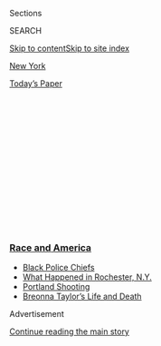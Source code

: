 <div id="app">

<div>

<div>

<div>

<div class="NYTAppHideMasthead css-1q2w90k e1suatyy0">

<div class="section css-ui9rw0 e1suatyy2">

<div class="css-eph4ug er09x8g0">

<div class="css-6n7j50">

</div>

<span class="css-1dv1kvn">Sections</span>

<div class="css-10488qs">

<span class="css-1dv1kvn">SEARCH</span>

</div>

[Skip to content](#site-content)[Skip to site index](#site-index)

</div>

<div id="masthead-section-label" class="css-1wr3we4 eaxe0e00">

[New
York](https://www.nytimes3xbfgragh.onion/section/nyregion)

</div>

<div class="css-10698na e1huz5gh0">

</div>

</div>

<div id="masthead-bar-one" class="section hasLinks css-15hmgas e1csuq9d3">

<div class="css-uqyvli e1csuq9d0">

</div>

<div class="css-1uqjmks e1csuq9d1">

</div>

<div class="css-9e9ivx">

[](https://myaccount.nytimes3xbfgragh.onion/auth/login?response_type=cookie&client_id=vi)

</div>

<div class="css-1bvtpon e1csuq9d2">

[Today’s
Paper](https://www.nytimes3xbfgragh.onion/section/todayspaper)

</div>

</div>

</div>

</div>

<div data-aria-hidden="false">

<div id="site-content" data-role="main">

<div>

<div class="css-1aor85t" style="opacity:0.000000001;z-index:-1;visibility:hidden">

<div class="css-1hqnpie">

<div class="css-epjblv">

<span class="css-17xtcya">[New
York](/section/nyregion)</span><span class="css-x15j1o">|</span><span class="css-fwqvlz">‘We
Want to See Action’: Why Black Supporters Are Deserting de
Blasio</span>

</div>

<div class="css-k008qs">

<div class="css-1iwv8en">

<span class="css-18z7m18"></span>

<div>

</div>

</div>

<span class="css-1n6z4y">https://nyti.ms/3hlFt5Z</span>

<div class="css-1705lsu">

<div class="css-4xjgmj">

<div class="css-4skfbu" data-role="toolbar" data-aria-label="Social Media Share buttons, Save button, and Comments Panel with current comment count" data-testid="share-tools">

  - 
  - 
  - 
  - 
    
    <div class="css-6n7j50">
    
    </div>

  - 

</div>

</div>

</div>

</div>

</div>

</div>

<div class="css-13pd83m">

<div class="css-l9svim">

### [<span class="css-pa1jbp"><span class="css-1rxm0ex">Race and</span><span class="css-1rxm0ex"> America</span></span>](https://www.nytimes3xbfgragh.onion/news-event/george-floyd-protests-minneapolis-new-york-los-angeles?name=styln-george-floyd&region=TOP_BANNER&block=storyline_menu_recirc&action=click&pgtype=Article&impression_id=4dfaf4b0-f4bd-11ea-a63b-a9cd07fa0b5c&variant=undefined)

  - <span class="css-1qkutce">[Black Police
    Chiefs](https://www.nytimes3xbfgragh.onion/2020/09/11/us/black-police-chiefs-reform.html?name=styln-george-floyd&region=TOP_BANNER&block=storyline_menu_recirc&action=click&pgtype=Article&impression_id=4dfaf4b1-f4bd-11ea-a63b-a9cd07fa0b5c&variant=undefined)</span>
  - <span class="css-1qkutce">[What Happened in Rochester,
    N.Y.](https://www.nytimes3xbfgragh.onion/2020/09/04/nyregion/rochester-police-daniel-prude.html?name=styln-george-floyd&region=TOP_BANNER&block=storyline_menu_recirc&action=click&pgtype=Article&impression_id=4dfb1bc0-f4bd-11ea-a63b-a9cd07fa0b5c&variant=undefined)</span>
  - <span class="css-1qkutce">[Portland
    Shooting](https://www.nytimes3xbfgragh.onion/2020/08/30/us/portland-shooting-explained.html?name=styln-george-floyd&region=TOP_BANNER&block=storyline_menu_recirc&action=click&pgtype=Article&impression_id=4dfb1bc1-f4bd-11ea-a63b-a9cd07fa0b5c&variant=undefined)</span>
  - <span class="css-1qkutce">[Breonna Taylor’s Life and
    Death](https://www.nytimes3xbfgragh.onion/2020/08/30/us/breonna-taylor-police-killing.html?name=styln-george-floyd&region=TOP_BANNER&block=storyline_menu_recirc&action=click&pgtype=Article&impression_id=4dfb1bc2-f4bd-11ea-a63b-a9cd07fa0b5c&variant=undefined)</span>

</div>

</div>

<div id="top-wrapper" class="css-1sy8kpn">

<div id="top-slug" class="css-l9onyx">

Advertisement

</div>

[Continue reading the main
story](#after-top)

<div class="ad top-wrapper" style="text-align:center;height:100%;display:block;min-height:250px">

<div id="top" class="place-ad" data-position="top" data-size-key="top">

</div>

</div>

<div id="after-top">

</div>

</div>

<div>

<div id="sponsor-wrapper" class="css-1hyfx7x">

<div id="sponsor-slug" class="css-19vbshk">

Supported by

</div>

[Continue reading the main
story](#after-sponsor)

<div id="sponsor" class="ad sponsor-wrapper" style="text-align:center;height:100%;display:block">

</div>

<div id="after-sponsor">

</div>

</div>

<div class="css-186x18t">

</div>

<div class="css-ls6wgr ehdk2mb0">

# ‘We Want to See Action’: Why Black Supporters Are Deserting de Blasio

</div>

They say the mayor has benefited politically from pledges to overhaul
the Police Department, but has failed to deliver meaningful change.

<div class="css-79elbk" data-testid="photoviewer-wrapper">

<div class="css-z3e15g" data-testid="photoviewer-wrapper-hidden">

</div>

<div class="css-1a48zt4 ehw59r15" data-testid="photoviewer-children">

![<span class="css-16f3y1r e13ogyst0" data-aria-hidden="true">Mayor Bill
de Blasio and his wife, Chirlane McCray, were booed as they were
introduced last week at a memorial for George Floyd in
Brooklyn.</span><span class="css-cnj6d5 e1z0qqy90" itemprop="copyrightHolder"><span class="css-1ly73wi e1tej78p0">Credit...</span><span><span>Demetrius
Freeman for The New York
Times</span></span></span>](https://static01.graylady3jvrrxbe.onion/images/2020/06/11/nyregion/00nyunrest-deblasio-1/merlin_173206641_68412109-752c-49ca-9eb9-cbfcf10fc9ee-articleLarge.jpg?quality=75&auto=webp&disable=upscale)

</div>

</div>

<div class="css-18e8msd">

<div class="css-vp77d3 epjyd6m0">

<div class="css-hus3qt ey68jwv0" data-aria-hidden="true">

[![Jeffery C.
Mays](https://static01.graylady3jvrrxbe.onion/images/2018/07/18/multimedia/author-jeffery-c-mays/author-jeffery-c-mays-thumbLarge.png
"Jeffery C. Mays")](https://www.nytimes3xbfgragh.onion/by/jeffery-c-mays)

</div>

<div class="css-1baulvz">

By [<span class="css-1baulvz last-byline" itemprop="name">Jeffery C.
Mays</span>](https://www.nytimes3xbfgragh.onion/by/jeffery-c-mays)

</div>

</div>

  - 
    
    <div class="css-ld3wwf e16638kd2">
    
    Published June 12, 2020Updated June 17,
    2020
    
    </div>

  - 
    
    <div class="css-4xjgmj">
    
    <div class="css-pvvomx" data-role="toolbar" data-aria-label="Social Media Share buttons, Save button, and Comments Panel with current comment count" data-testid="share-tools">
    
      - 
      - 
      - 
      - 
        
        <div class="css-6n7j50">
        
        </div>
    
      - 
    
    </div>
    
    </div>

</div>

</div>

<div class="section meteredContent css-1r7ky0e" name="articleBody" itemprop="articleBody">

<div class="css-1fanzo5 StoryBodyCompanionColumn">

<div class="css-53u6y8">

Mayor [Bill de
Blasio](https://www.nytimes3xbfgragh.onion/2020/06/17/nyregion/police-reform-nypd.html)
looked out into a sea of protesters at a memorial with George Floyd’s
brother in Brooklyn last week and delivered a bold promise: He would
transform the New York Police Department. “Change that you can see and
believe, because you will see it with your own eyes,” he declared.

The response from many of the black protesters was withering.

Obscenities and chants of “resign” and “I can’t breathe” filled the air,
drowning out Mr. de Blasio. Some demonstrators turned their backs on him
as he spoke. After 90 seconds, he turned the microphone over.

Mr. de Blasio took the helm of New York City as a white mayor who tied
his fortunes to black constituents, perhaps more than any big-city mayor
in the nation. He vowed to attack the inequities that left blacks and
Latinos behind, and promised to rethink police tactics — using his
biracial son, Dante, to star in a viral ad about stop and frisk.

But now, with the city in tumult after more than two weeks of protests,
many of Mr. de Blasio’s longtime black advisers and supporters have
abandoned him — a blow to the mayor’s core political identity, one that
threatens to taint his legacy and erode his last and most faithful
constituency.

</div>

</div>

<div class="css-1fanzo5 StoryBodyCompanionColumn">

<div class="css-53u6y8">

It comes less than a year after Mr. de Blasio ran a campaign for
president that had been based in part on his ties to black Democrats.
But he failed to gain traction.

“We once thought de Blasio was with us,” said the Rev. Kevin McCall, a
civil rights activist who organized last week’s memorial with Mr.
Floyd’s brother, Terrence Floyd. “But he flipped the script on us.”

Mr. McCall futilely pleaded with the crowd to show the mayor some
respect. The problem, he said, was that the mayor had lost his
credibility with New Yorkers, especially in the black
community.

</div>

</div>

<div class="css-79elbk" data-testid="photoviewer-wrapper">

<div class="css-z3e15g" data-testid="photoviewer-wrapper-hidden">

</div>

<div class="css-1a48zt4 ehw59r15" data-testid="photoviewer-children">

![<span class="css-16f3y1r e13ogyst0" data-aria-hidden="true">Demonstrators
gathering in Brooklyn’s Grand Army Plaza to protest the killing of Mr.
Floyd in
Minneapolis.</span><span class="css-cnj6d5 e1z0qqy90" itemprop="copyrightHolder"><span class="css-1ly73wi e1tej78p0">Credit...</span><span>Amr
Alfiky for The New York
Times</span></span>](https://static01.graylady3jvrrxbe.onion/images/2020/06/11/nyregion/00nyunrest-deblasio-2-sub/merlin_173320461_f988fac5-0c0f-4838-aea3-bf79fc09bbcb-articleLarge.jpg?quality=75&auto=webp&disable=upscale)

</div>

</div>

<div class="css-1fanzo5 StoryBodyCompanionColumn">

<div class="css-53u6y8">

As the coronavirus pandemic [exacerbated racial
disparities](https://www.nytimes3xbfgragh.onion/2020/04/08/nyregion/coronavirus-race-deaths.html)
in health and
[policing](https://www.nytimes3xbfgragh.onion/2020/05/07/nyregion/nypd-social-distancing-race-coronavirus.html),
and protesters flooded the streets to call for justice for Mr. Floyd,
Mr. de Blasio made a series of missteps that has many black leaders
questioning his commitment to rethinking policing and to addressing
issues of inequality.

</div>

</div>

<div class="css-1fanzo5 StoryBodyCompanionColumn">

<div class="css-53u6y8">

When asked about a video of two police cruisers being deliberately
driven into protesters, the mayor defended the officers involved. Other
images of the police in [violent clashes with
protesters](https://www.nytimes3xbfgragh.onion/2020/06/05/nyregion/police-kettling-protests-nyc.html)
flooded social media, but Mr. de Blasio typically said that he had not
seen them.

When images of looting circulated on the news, the mayor imposed a
curfew that was aggressively enforced by the police, who arrested
hundreds of protesters. Mr. de Blasio further alienated many
demonstrators by praising the police for exercising restraint.

</div>

</div>

<div>

</div>

<div class="css-1fanzo5 StoryBodyCompanionColumn">

<div class="css-53u6y8">

Former advisers publicly questioned the mayor’s commitment to
overhauling the Police Department. Hundreds of current and former
mayoral administration staff members demonstrated against him.

And even when Mr. de Blasio called for the officer involved in Mr.
Floyd’s death in Minneapolis to be immediately charged, it only
underscored how the mayor had steadfastly [refused to
fire](https://www.nytimes3xbfgragh.onion/2019/07/17/nyregion/eric-garner-de-blasio-pantaleo.html)
the officer whose chokehold led to the death of Eric Garner, a Staten
Island man, in
2014.

</div>

</div>

<div class="css-79elbk" data-testid="photoviewer-wrapper">

<div class="css-z3e15g" data-testid="photoviewer-wrapper-hidden">

</div>

<div class="css-1a48zt4 ehw59r15" data-testid="photoviewer-children">

<div class="css-1xdhyk6 erfvjey0">

<span class="css-1ly73wi e1tej78p0">Image</span>

<div class="css-zjzyr8">

<div data-testid="lazyimage-container" style="height:257.77777777777777px">

</div>

</div>

</div>

<span class="css-16f3y1r e13ogyst0" data-aria-hidden="true">Mr. de
Blasio alienated many New Yorkers when he praised the police for
exercising restraint in dealing with
protesters.</span><span class="css-cnj6d5 e1z0qqy90" itemprop="copyrightHolder"><span class="css-1ly73wi e1tej78p0">Credit...</span><span>Gabriela
Bhaskar for The New York Times</span></span>

</div>

</div>

<div class="css-1fanzo5 StoryBodyCompanionColumn">

<div class="css-53u6y8">

“You can no longer hide behind your black wife and children, not
anymore,” Jumaane Williams, the city’s public advocate, said last week
during an online news conference. “You’re exposed now.”

</div>

</div>

<div class="css-1fanzo5 StoryBodyCompanionColumn">

<div class="css-53u6y8">

Mr. Williams, who is black, added, “We are at a time when we are asking
you to do the things you said you were going to do.”

Mr. de Blasio declined to be interviewed for this article. His press
secretary, Freddi Goldstein, defended his record.

“The mayor campaigned on a promise to bring more equity to this city.
That’s what he has worked daily to do, and he’s not done,” she said. “He
is committed to spending the rest of his time in office listening to
communities and improving the lives of everyday New Yorkers.”

Asked about Mr. Williams’s comments, she said, “The public advocate’s
comments were offensive and inappropriate.”

Mr. de Blasio has had his share of accomplishments aimed at reducing
income inequality; early in his tenure, the mayor began a “pre-K for
all” program that he has since expanded to many 3-year-olds. He has
also [raised the minimum wage to $15 an
hour](https://www.nytimes3xbfgragh.onion/2018/12/31/nyregion/15-minimum-wage-new-york.html)
and [implemented paid sick
leave](https://www.nytimes3xbfgragh.onion/2014/04/07/nyregion/new-yorks-paid-sick-leave-law-quietly-takes-effect.html).

Still, the mayor has faced questions from black leaders about his
commitment to overhauling criminal justice.

Under Mr. de Blasio, the Police Department fought in court to expand the
interpretation of a 1970s-era law in the state’s civil code known as
50-a, so that it could shield the results of disciplinary hearings
against individual officers. Gov. Andrew M. Cuomo on Friday signed a
bill [to
repeal](https://www.nytimes3xbfgragh.onion/2020/06/08/nyregion/floyd-protests-police-reform.html)
the law.

</div>

</div>

<div class="css-1fanzo5 StoryBodyCompanionColumn">

<div class="css-53u6y8">

The mayor also questioned a bill that would criminalize the police use
of chokeholds and was [opposed to closing Rikers
Island](https://www.nytimes3xbfgragh.onion/2016/02/17/nyregion/de-blasio-says-idea-of-closing-rikers-jail-complex-is-unrealistic.html),
stances that he eventually changed once it became obvious they would
become law.

“If he was anyone else, black people wouldn’t have expected any more
than we are getting right now,” said Tyquana Henderson-Rivers, who was
Mr. de Blasio’s deputy chief of staff when he was on the City Council
and deputy campaign manager during his successful race for public
advocate in 2009.

Ms. Henderson-Rivers, now a political consultant, said Mr. de Blasio was
once someone “we thought we could trust and who understood the plight of
what was happening in our communities.”

Donovan Richards, a councilman from Queens, said disappointment is the
word he hears most when talking to black constituents about the mayor.
“Who is the real Bill de Blasio?” Mr. Richards said. “That’s always
the
question.”

</div>

</div>

<div class="css-79elbk" data-testid="photoviewer-wrapper">

<div class="css-z3e15g" data-testid="photoviewer-wrapper-hidden">

</div>

<div class="css-1a48zt4 ehw59r15" data-testid="photoviewer-children">

<div class="css-1xdhyk6 erfvjey0">

<span class="css-1ly73wi e1tej78p0">Image</span>

<div class="css-zjzyr8">

<div data-testid="lazyimage-container" style="height:257.77777777777777px">

</div>

</div>

</div>

<span class="css-16f3y1r e13ogyst0" data-aria-hidden="true">Amid
criticism that a curfew in New York City was fueling confrontations
between the police and protesters, Mayor de Blasio ended it a day
early.</span><span class="css-cnj6d5 e1z0qqy90" itemprop="copyrightHolder"><span class="css-1ly73wi e1tej78p0">Credit...</span><span>Demetrius
Freeman for The New York Times</span></span>

</div>

</div>

<div class="css-1fanzo5 StoryBodyCompanionColumn">

<div class="css-53u6y8">

Mr. de Blasio has spent the last few days consulting with black leaders
to try to salvage a relationship that has buttressed his political
career. Last Sunday, he met at Gracie Mansion with Gwen Carr, the mother
of Eric Garner; Mr. McCall; and Iesha Sekou, the founder of the Harlem
anti-violence group Street Corner Resources, among others.

During the meeting, Mr. de Blasio admitted that he had made mistakes,
asked what he could do better and said that his connection to people on
the ground was not as strong as it should be.

</div>

</div>

<div class="css-1fanzo5 StoryBodyCompanionColumn">

<div class="css-53u6y8">

Ms. Sekou said she remained a supporter of Mr. de Blasio.

“I’m not outraged with Bill de Blasio — I’m outraged with those who were
in a position to make greater change before now,” she said. “We have to
look at this as an issue that’s bigger than de Blasio.”

In public appearances last week, the mayor seemed to be recalibrating
his message. He refined his remarks about protesters and police
officers, saying that any officer who used excessive force should be
investigated.

There were also concrete actions: He lifted the curfew a day early, and
a police officer who shoved a protester to the ground and called her a
“bitch” [was
arrested.](https://www.nytimes3xbfgragh.onion/2020/06/09/nyregion/nypd-officer-vincent-dandraia-arrest.html)

After strongly resisting the idea of cutting the Police Department’s
budget, the mayor suddenly announced that he would shift money from the
police to youth and social services. The mayor refused to commit to the
$1 billion figure that some advocates are requesting.

The mayor has also begun appearing with his wife, Chirlane McCray, more
often since the unrest.

</div>

</div>

<div class="css-cfo9c3">

</div>

<div class="css-1fanzo5 StoryBodyCompanionColumn">

<div class="css-53u6y8">

On Tuesday, those who tuned in to the mayor’s near daily news conference
found Ms. McCray reading from Langston Hughes’s poem “Harlem.” In
announcing the expansion of a health care initiative, she quoted from
the poem, “What happens to a dream deferred?”

She appeared on the dais again with the mayor on Thursday morning to
announce what the coronavirus racial equity task force is doing for
“black and brown" communities.

</div>

</div>

<div class="css-1fanzo5 StoryBodyCompanionColumn">

<div class="css-53u6y8">

In a conversation last week with
[Time 100](https://time.com/5850041/bill-de-blasio-chirlane-mccray-time-100-talks/),
Mr. de Blasio and Ms. McCray highlighted the [arrest of their daughter,
Chiara](https://www.nytimes3xbfgragh.onion/2020/06/01/nyregion/chiara-de-blasio-arrest.html),
25, during the protests.

It harkened back to how the mayor deployed their son, Dante, to discuss
stop and frisk in a pivotal ad during Mr. de Blasio’s initial mayoral
campaign; his son also wrote an op-ed about interacting with the police
during the mayor’s failed [presidential
campaign](https://www.nytimes3xbfgragh.onion/2019/07/12/nyregion/dante-de-blasio-2020-iowa.html).

“I believe he uses his proximity to blackness without giving the reform
that he said he was going to give,” Mr. Williams said in an interview.
“And that’s just hard to see all the time. We want to see
change.”

</div>

</div>

<div class="css-79elbk" data-testid="photoviewer-wrapper">

<div class="css-z3e15g" data-testid="photoviewer-wrapper-hidden">

</div>

<div class="css-1a48zt4 ehw59r15" data-testid="photoviewer-children">

<div class="css-1xdhyk6 erfvjey0">

<span class="css-1ly73wi e1tej78p0">Image</span>

<div class="css-zjzyr8">

<div data-testid="lazyimage-container" style="height:257.77777777777777px">

</div>

</div>

</div>

<span class="css-16f3y1r e13ogyst0" data-aria-hidden="true">Ms. McCray
has been making more public appearances with her
husband.</span><span class="css-cnj6d5 e1z0qqy90" itemprop="copyrightHolder"><span class="css-1ly73wi e1tej78p0">Credit...</span><span>Demetrius
Freeman for The New York Times</span></span>

</div>

</div>

<div class="css-1fanzo5 StoryBodyCompanionColumn">

<div class="css-53u6y8">

Yet the changes the mayor has proposed so far don’t go far enough,
according to some black leaders, including several of the mayor’s former
black advisers and allies who have used social media to criticize him.

Maya Wiley, Mr. de Blasio’s former counsel, criticized the curfew and
the police violence against protesters. Richard R. Buery Jr., a former
deputy mayor under Mr. de Blasio who is credited with implementing
universal prekindergarten, posted a quote from the Rev. Dr. Martin
Luther King Jr. [criticizing white
moderates](https://twitter.com/RichardBuery/status/1268583486178328576).

“The black community has been his strongest base of support. Black
people got him elected twice,” Mr. Buery said in an interview. “But
black people around the country are tired of supporting politicians that
take their communities for granted.”

</div>

</div>

<div class="css-1fanzo5 StoryBodyCompanionColumn">

<div class="css-53u6y8">

Patrick Gaspard, a longtime close friend and adviser of the mayor, used
Twitter to post a [video of
himself](https://twitter.com/patrickgaspard/status/1268321441541308417)
protesting against the curfew.

In an interview, Mr. Gaspard, president of the Open Society Foundations,
said that while the mayor has significant social justice
accomplishments, the police response to peaceful protesters was
unjustified.

“I’m very clear that I do not believe that the signals toward reform are
enough yet,” Mr. Gaspard said. “One should not be cutting summer jobs
and holding the Police Department with impunity and unaccountability in
a summer when powerful questions are being asked about the nature of
policing.”

Other black leaders say they cut ties with Mr. de Blasio a long time
ago. Kirsten John Foy joined Mr. de Blasio’s campaign for public
advocate in 2009 after he made overhauling the Civilian Complaint Review
Board one of his top priorities.

The mayor called for the agency, which investigates allegations of
police misconduct, to be separated from the Police Department and have
its own budget and more power. On his first day on the job in the public
advocate’s office, Mr. Foy said that Mr. de Blasio pulled back, worried
that an unsuccessful effort would hurt his future political prospects.

“From that moment, I knew that he was a paternalistic progressive who
appropriates the pain of the black community for his political
ambitions,” Mr. Foy said.

In spite of his recent disappointment with Mr. de Blasio, Mr. McCall
said his recent discussions with the mayor, as well as the mayor’s
pledge to reduce the Police Department budget, have left him hopeful.

“George Floyd made him remember his commitment to black and brown
communities,” he said. “Now we want to see action.”

Dana Rubinstein contributed reporting.

</div>

</div>

</div>

<div>

</div>

<div>

</div>

<div>

</div>

<div>

<div id="bottom-wrapper" class="css-1ede5it">

<div id="bottom-slug" class="css-l9onyx">

Advertisement

</div>

[Continue reading the main
story](#after-bottom)

<div id="bottom" class="ad bottom-wrapper" style="text-align:center;height:100%;display:block;min-height:90px">

</div>

<div id="after-bottom">

</div>

</div>

</div>

</div>

</div>

## Site Index

<div>

</div>

## Site Information Navigation

  - [© <span>2020</span> <span>The New York Times
    Company</span>](https://help.nytimes3xbfgragh.onion/hc/en-us/articles/115014792127-Copyright-notice)

<!-- end list -->

  - [NYTCo](https://www.nytco.com/)
  - [Contact
    Us](https://help.nytimes3xbfgragh.onion/hc/en-us/articles/115015385887-Contact-Us)
  - [Work with us](https://www.nytco.com/careers/)
  - [Advertise](https://nytmediakit.com/)
  - [T Brand Studio](http://www.tbrandstudio.com/)
  - [Your Ad
    Choices](https://www.nytimes3xbfgragh.onion/privacy/cookie-policy#how-do-i-manage-trackers)
  - [Privacy](https://www.nytimes3xbfgragh.onion/privacy)
  - [Terms of
    Service](https://help.nytimes3xbfgragh.onion/hc/en-us/articles/115014893428-Terms-of-service)
  - [Terms of
    Sale](https://help.nytimes3xbfgragh.onion/hc/en-us/articles/115014893968-Terms-of-sale)
  - [Site
    Map](https://spiderbites.nytimes3xbfgragh.onion)
  - [Help](https://help.nytimes3xbfgragh.onion/hc/en-us)
  - [Subscriptions](https://www.nytimes3xbfgragh.onion/subscription?campaignId=37WXW)

</div>

</div>

</div>

</div>
